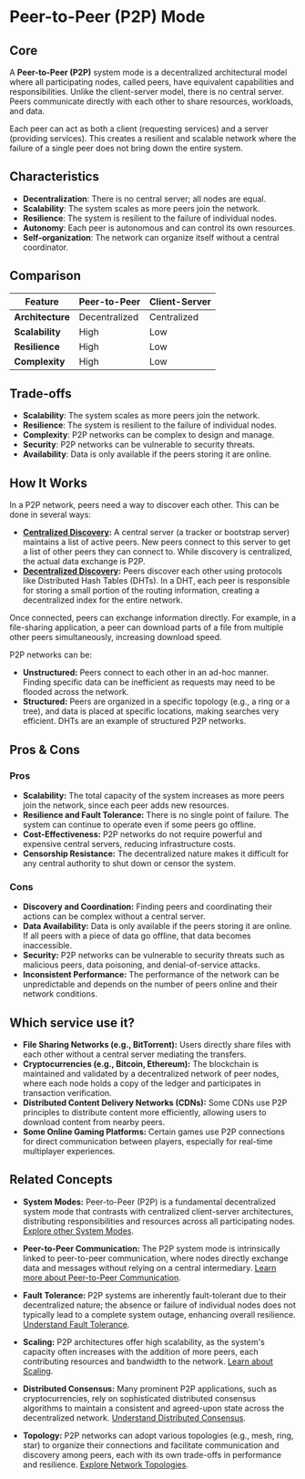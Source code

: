 # Peer-to-Peer (P2P) Mode

## Core

A **Peer-to-Peer (P2P)** system mode is a decentralized architectural model where all participating nodes, called peers, have equivalent capabilities and responsibilities. Unlike the client-server model, there is no central server. Peers communicate directly with each other to share resources, workloads, and data.

Each peer can act as both a client (requesting services) and a server (providing services). This creates a resilient and scalable network where the failure of a single peer does not bring down the entire system.

## Characteristics

- **Decentralization**: There is no central server; all nodes are equal.
- **Scalability**: The system scales as more peers join the network.
- **Resilience**: The system is resilient to the failure of individual nodes.
- **Autonomy**: Each peer is autonomous and can control its own resources.
- **Self-organization**: The network can organize itself without a central coordinator.

## Comparison

| Feature | Peer-to-Peer | Client-Server |
|---|---|---|
| **Architecture** | Decentralized | Centralized |
| **Scalability** | High | Low |
| **Resilience** | High | Low |
| **Complexity** | High | Low |

## Trade-offs

- **Scalability**: The system scales as more peers join the network.
- **Resilience**: The system is resilient to the failure of individual nodes.
- **Complexity**: P2P networks can be complex to design and manage.
- **Security**: P2P networks can be vulnerable to security threats.
- **Availability**: Data is only available if the peers storing it are online.

## How It Works

In a P2P network, peers need a way to discover each other. This can be done in several ways:
-   **[Centralized Discovery](../../service-discovery/centralized-discovery/README.md):** A central server (a tracker or bootstrap server) maintains a list of active peers. New peers connect to this server to get a list of other peers they can connect to. While discovery is centralized, the actual data exchange is P2P.
-   **[Decentralized Discovery](../../service-discovery/decentralized-discovery/README.md):** Peers discover each other using protocols like Distributed Hash Tables (DHTs). In a DHT, each peer is responsible for storing a small portion of the routing information, creating a decentralized index for the entire network.

Once connected, peers can exchange information directly. For example, in a file-sharing application, a peer can download parts of a file from multiple other peers simultaneously, increasing download speed.

P2P networks can be:
-   **Unstructured:** Peers connect to each other in an ad-hoc manner. Finding specific data can be inefficient as requests may need to be flooded across the network.
-   **Structured:** Peers are organized in a specific topology (e.g., a ring or a tree), and data is placed at specific locations, making searches very efficient. DHTs are an example of structured P2P networks.

## Pros & Cons

### Pros

-   **Scalability:** The total capacity of the system increases as more peers join the network, since each peer adds new resources.
-   **Resilience and Fault Tolerance:** There is no single point of failure. The system can continue to operate even if some peers go offline.
-   **Cost-Effectiveness:** P2P networks do not require powerful and expensive central servers, reducing infrastructure costs.
-   **Censorship Resistance:** The decentralized nature makes it difficult for any central authority to shut down or censor the system.

### Cons

-   **Discovery and Coordination:** Finding peers and coordinating their actions can be complex without a central server.
-   **Data Availability:** Data is only available if the peers storing it are online. If all peers with a piece of data go offline, that data becomes inaccessible.
-   **Security:** P2P networks can be vulnerable to security threats such as malicious peers, data poisoning, and denial-of-service attacks.
-   **Inconsistent Performance:** The performance of the network can be unpredictable and depends on the number of peers online and their network conditions.

## Which service use it?

-   **File Sharing Networks (e.g., BitTorrent):** Users directly share files with each other without a central server mediating the transfers.
-   **Cryptocurrencies (e.g., Bitcoin, Ethereum):** The blockchain is maintained and validated by a decentralized network of peer nodes, where each node holds a copy of the ledger and participates in transaction verification.
-   **Distributed Content Delivery Networks (CDNs):** Some CDNs use P2P principles to distribute content more efficiently, allowing users to download content from nearby peers.
-   **Some Online Gaming Platforms:** Certain games use P2P connections for direct communication between players, especially for real-time multiplayer experiences.

## Related Concepts

-   **System Modes:** Peer-to-Peer (P2P) is a fundamental decentralized system mode that contrasts with centralized client-server architectures, distributing responsibilities and resources across all participating nodes. [Explore other System Modes](../README.md).

-   **Peer-to-Peer Communication:** The P2P system mode is intrinsically linked to peer-to-peer communication, where nodes directly exchange data and messages without relying on a central intermediary. [Learn more about Peer-to-Peer Communication](../../communication/p2p/README.md).

-   **Fault Tolerance:** P2P systems are inherently fault-tolerant due to their decentralized nature; the absence or failure of individual nodes does not typically lead to a complete system outage, enhancing overall resilience. [Understand Fault Tolerance](../../fault-tolerance/README.md).

-   **Scaling:** P2P architectures offer high scalability, as the system's capacity often increases with the addition of more peers, each contributing resources and bandwidth to the network. [Learn about Scaling](../../scaling/README.md).

-   **Distributed Consensus:** Many prominent P2P applications, such as cryptocurrencies, rely on sophisticated distributed consensus algorithms to maintain a consistent and agreed-upon state across the decentralized network. [Understand Distributed Consensus](../../distributed-consensus/README.md).

-   **Topology:** P2P networks can adopt various topologies (e.g., mesh, ring, star) to organize their connections and facilitate communication and discovery among peers, each with its own trade-offs in performance and resilience. [Explore Network Topologies](../../topology/README.md).
